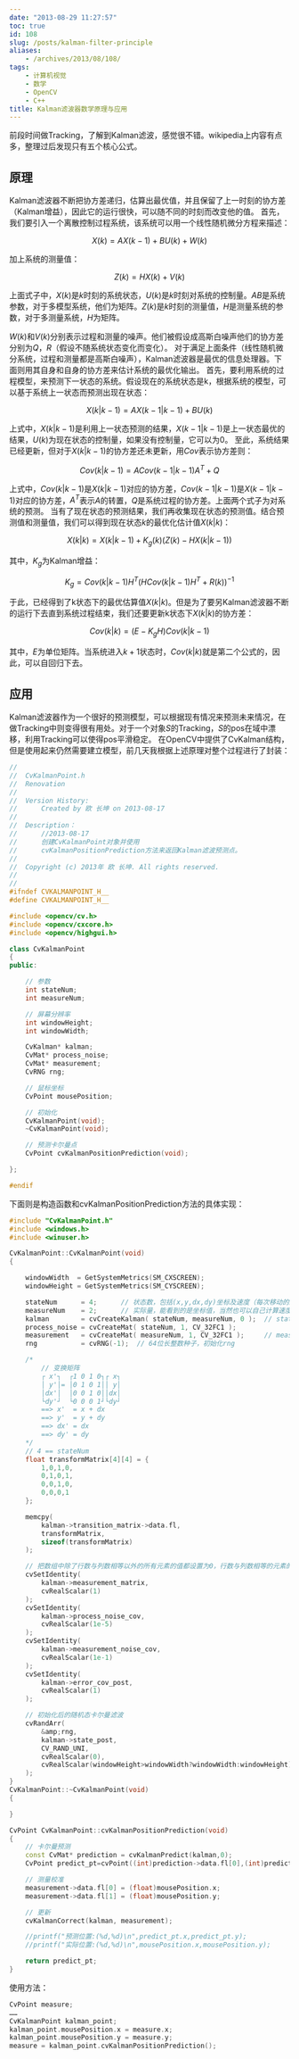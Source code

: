 ```yaml
---
date: "2013-08-29 11:27:57"
toc: true
id: 108
slug: /posts/kalman-filter-principle
aliases:
    - /archives/2013/08/108/
tags:
    - 计算机视觉
    - 数学
    - OpenCV
    - C++
title: Kalman滤波器数学原理与应用
---
```


前段时间做Tracking，了解到Kalman滤波，感觉很不错。wikipedia上内容有点多，整理过后发现只有五个核心公式。

## 原理

Kalman滤波器不断把协方差递归，估算出最优值，并且保留了上一时刻的协方差（Kalman增益），因此它的运行很快，可以随不同的时刻而改变他的值。
首先，我们要引入一个离散控制过程系统，该系统可以用一个线性随机微分方程来描述：

$$
\begin{equation}
X(k)=AX(k-1)+BU(k)+W(k)
\end{equation}
$$

加上系统的测量值：

$$
\begin{equation}
Z(k)=HX(k)+V(k)
\end{equation}
$$


上面式子中，$X(k)$是$k$时刻的系统状态，$U(k)$是$k$时刻对系统的控制量。$AB$是系统参数，对于多模型系统，他们为矩阵。$Z(k)$是$k$时刻的测量值，$H$是测量系统的参数，对于多测量系统，$H$为矩阵。

<!-- more -->

$W(k)$和$V(k)$分别表示过程和测量的噪声。他们被假设成高斯白噪声他们的协方差分别为$Q$，$R$（假设不随系统状态变化而变化）。
对于满足上面条件（线性随机微分系统，过程和测量都是高斯白噪声），Kalman滤波器是最优的信息处理器。下面则用其自身和自身的协方差来估计系统的最优化输出。
首先，要利用系统的过程模型，来预测下一状态的系统。假设现在的系统状态是k，根据系统的模型，可以基于系统上一状态而预测出现在状态：

$$
\begin{equation}
X(k|k-1)=AX(k-1|k-1)+BU(k)
\end{equation}
$$

上式中，$X(k|k-1)$是利用上一状态预测的结果，$X(k-1|k-1)$是上一状态最优的结果，$U(k)$为现在状态的控制量，如果没有控制量，它可以为0。
至此，系统结果已经更新，但对于$X(k|k-1)$的协方差还未更新，用$Cov$表示协方差则：

$$
\begin{equation}
Cov(k|k-1)=ACov(k-1|k-1)A^{T}+Q
\end{equation}
$$

上式中，$Cov(k|k-1)$是$X(k|k-1)$对应的协方差，$Cov(k-1|k-1)$是$X(k-1|k-1)$对应的协方差，$A^{T}$表示$A$的转置，$Q$是系统过程的协方差。上面两个式子为对系统的预测。
当有了现在状态的预测结果，我们再收集现在状态的预测值。结合预测值和测量值，我们可以得到现在状态$k$的最优化估计值$X(k|k)$：

$$
\begin{equation}
X(k|k)=X(k|k-1)+K_{g}(k)(Z(k)-HX(k|k-1))
\end{equation}
$$

其中，$K_{g}$为Kalman增益：

$$
\begin{equation}
K_{g}=Cov(k|k-1)H^{T}(HCov(k|k-1)H^{T}+R(k))^{-1}
\end{equation}
$$

于此，已经得到了k状态下的最优估算值$X(k|k)$。但是为了要另Kalman滤波器不断的运行下去直到系统过程结束，我们还要更新k状态下$X(k|k)$的协方差：

$$
\begin{equation}
Cov(k|k)=(E-K_{g}H)Cov(k|k-1)
\end{equation}
$$

其中，$E$为单位矩阵。当系统进入$k+1$状态时，$Cov(k|k)$就是第二个公式的，因此，可以自回归下去。

## 应用

Kalman滤波器作为一个很好的预测模型，可以根据现有情况来预测未来情况，在做Tracking中则变得很有用处。对于一个对象$S$的Tracking，$S$的pos在域中漂移，利用Tracking可以使得pos平滑稳定。
在OpenCV中提供了CvKalman结构，但是使用起来仍然需要建立模型，前几天我根据上述原理对整个过程进行了封装：

``` c++
//
//  CvKalmanPoint.h
//  Renovation
//
//  Version History: 
//		Created by 欧 长坤 on 2013-08-17 
//
//  Description：
//		//2013-08-17
//		创建CvKalmanPoint对象并使用
//		cvKalmanPositionPrediction方法来返回Kalman滤波预测点。
//  
//  Copyright (c) 2013年 欧 长坤. All rights reserved.
//
//
#ifndef CVKALMANPOINT_H__
#define CVKALMANPOINT_H__

#include <opencv/cv.h>
#include <opencv/cxcore.h>
#include <opencv/highgui.h>

class CvKalmanPoint
{
public:

	// 参数
	int stateNum;
	int measureNum;

	// 屏幕分辨率
	int windowHeight;
	int windowWidth;

	CvKalman* kalman;
	CvMat* process_noise;
	CvMat* measurement;
	CvRNG rng;

	// 鼠标坐标
	CvPoint mousePosition;

	// 初始化
	CvKalmanPoint(void);
	~CvKalmanPoint(void);

	// 预测卡尔曼点
	CvPoint cvKalmanPositionPrediction(void);

};

#endif
```

下面则是构造函数和cvKalmanPositionPrediction方法的具体实现：

``` c++
#include "CvKalmanPoint.h"
#include <windows.h>
#include <winuser.h>

CvKalmanPoint::CvKalmanPoint(void)
{

	windowWidth  = GetSystemMetrics(SM_CXSCREEN);
	windowHeight = GetSystemMetrics(SM_CYSCREEN); 

	stateNum  	  = 4;		// 状态数，包括(x,y,dx,dy)坐标及速度（每次移动的距离）
	measureNum	  = 2;		// 实际量，能看到的是坐标值，当然也可以自己计算速度，但是没有必要。 
	kalman	 	  = cvCreateKalman( stateNum, measureNum, 0 );	// state(x,y,detaX,detaY)  
	process_noise = cvCreateMat( stateNum, 1, CV_32FC1 );
	measurement	  = cvCreateMat( measureNum, 1, CV_32FC1 );		// measurement(x,y) 
	rng			  = cvRNG(-1);	// 64位长整数种子，初始化rng

	/*
		// 变换矩阵
		┌ x'┐  ┌1 0 1 0┐┌ x┐
		│ y'│= │0 1 0 1││ y│
		│dx'│  │0 0 1 0││dx│
		└dy'┘  └0 0 0 1┘└dy┘
		==> x'  = x + dx
		==> y'  = y + dy
		==> dx' = dx
		==> dy' = dy
	*/
	// 4 == stateNum
	float transformMatrix[4][4] = {  
		1,0,1,0,  
		0,1,0,1,  
		0,0,1,0,  
		0,0,0,1  
	};

	memcpy( 
		kalman->transition_matrix->data.fl, 
		transformMatrix, 
		sizeof(transformMatrix) 
	);

	// 把数组中除了行数与列数相等以外的所有元素的值都设置为0，行数与列数相等的元素的值都设置为1
	cvSetIdentity( 
		kalman->measurement_matrix,
		cvRealScalar(1) 
	);  
	cvSetIdentity(
		kalman->process_noise_cov,
		cvRealScalar(1e-5)
	);  
	cvSetIdentity(
		kalman->measurement_noise_cov,
		cvRealScalar(1e-1)
	);  
	cvSetIdentity(
		kalman->error_cov_post,
		cvRealScalar(1)
	);

	// 初始化后的随机态卡尔曼滤波 
	cvRandArr(
		&amp;rng,
		kalman->state_post,
		CV_RAND_UNI,
		cvRealScalar(0),
		cvRealScalar(windowHeight>windowWidth?windowWidth:windowHeight)
	);
}
CvKalmanPoint::~CvKalmanPoint(void)
{

}

CvPoint CvKalmanPoint::cvKalmanPositionPrediction(void)
{
	// 卡尔曼预测
    const CvMat* prediction = cvKalmanPredict(kalman,0);  
    CvPoint predict_pt=cvPoint((int)prediction->data.fl[0],(int)prediction->data.fl[1]);  

    // 测量校准  
    measurement->data.fl[0] = (float)mousePosition.x;  
    measurement->data.fl[1] = (float)mousePosition.y;  

    // 更新  
    cvKalmanCorrect(kalman, measurement);       

	//printf("预测位置:(%d,%d)\n",predict_pt.x,predict_pt.y);
	//printf("实际位置:(%d,%d)\n",mousePosition.x,mousePosition.y);

	return predict_pt;
}
```

使用方法：

``` c++
CvPoint measure;
……
CvKalmanPoint kalman_point;
kalman_point.mousePosition.x = measure.x;
kalman_point.mousePosition.y = measure.y;
measure = kalman_point.cvKalmanPositionPrediction();
```